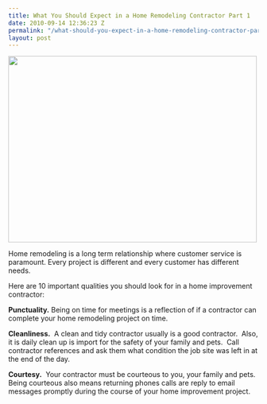 ```yaml
---
title: What You Should Expect in a Home Remodeling Contractor Part 1
date: 2010-09-14 12:36:23 Z
permalink: "/what-should-you-expect-in-a-home-remodeling-contractor-part-1/"
layout: post
---
```


<a href="http://www.murraylampert.com"><img class="aligncenter size-full wp-image-512" title="500_1190239443_homeimprovement_ca" src="http://murraylampert.com/wp-content/uploads/2010/09/500_1190239443_homeimprovement_ca.jpg" alt="" width="500" height="375" /></a>

Home remodeling is a long term relationship where customer service is paramount. Every project is different and every customer has different needs. 

Here are 10 important qualities you should look for in a home improvement contractor:

<strong>Punctuality.</strong> Being on time for meetings is a reflection of if a contractor can complete your home remodeling project on time.

<strong>Cleanliness.</strong>  A clean and tidy contractor usually is a good contractor.  Also, it is daily clean up is import for the safety of your family and pets.  Call contractor references and ask them what condition the job site was left in at the end of the day.

<strong>Courtesy.</strong>  Your contractor must be courteous to you, your family and pets. Being courteous also means returning phones calls are reply to email messages promptly during the course of your home improvement project.
